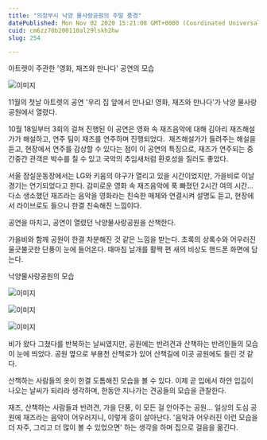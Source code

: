 ```yaml
---
title: "의정부시 낙양 물사랑공원의 주말 풍경"
datePublished: Mon Nov 02 2020 15:21:08 GMT+0000 (Coordinated Universal Time)
cuid: cm6zz70b200110al29lskh2hw
slug: 254

---
```



아트렛이 주관한 '영화, 재즈와 만나다' 공연의 모습

![이미지](https://cdn.hashnode.com/res/hashnode/image/upload/v1739247725144/bdeb4943-8062-46b3-9448-d1cfca5e6862.jpeg)

11월의 첫날 아트렛의 공연 '우리 집 앞에서 만나요! 영화, 재즈와 만나다'가 낙양 물사랑공원에서 열렸다.

10월 18일부터 3회의 걸쳐 진행된 이 공연은 영화 속 재즈음악에 대해 김아리 재즈해설가가 해설하고, 연주 팀이 재즈를 연주하며 진행되었다.  재즈해설가가 들려주는 해설을 듣고, 현장에서 연주를 감상할 수 있다는 점이 이 공연의 특징으로, 재즈가 연주되는 중간중간 관객은 박수를 칠 수 있고 국악의 추임새처럼 환호성을 질러도 좋았다.

서울 잠실운동장에서는 LG와 키움의 야구가 열리고 있을 시간이었지만, 가을비로 이날 경기는 연기되었다고 한다. 감미로운 영화 속 재즈음악에 푹 빠졌던 2시간 여의 시간... 다소 생소했던 재즈라는 음악을 영화라는 친숙한 매체와 연결시켜 설명도 듣고, 현장에서 라이브로도 들으니 한결 친숙해진 느낌이다.

공연을 마치고, 공연이 열렸던 낙양물사랑공원을 산책한다.

가을비와 함께 공원이 한결 차분해진 것 같은 느낌을 받는다. 초록의 상록수와 어우러진 울긋불긋한 단풍이 눈에 들어온다. 때마침 날개를 활짝 편 새의 비상도 핸드폰 화면에 담는다.

낙양물사랑공원의 모습

![이미지](https://cdn.hashnode.com/res/hashnode/image/upload/v1739247727488/c4912421-74e0-4bb4-97bc-aa077a3cf161.jpeg)

![이미지](https://cdn.hashnode.com/res/hashnode/image/upload/v1739247729516/7b03bcb3-2b35-46cc-9a34-ac9b93dee887.jpeg)

![이미지](https://cdn.hashnode.com/res/hashnode/image/upload/v1739247732201/57d9d0a9-ef68-4e6a-8de0-4619ee9a48e9.jpeg)

비가 왔다 그쳤다를 반복하는 날씨였지만, 공원에는 반려견과 산책하는 반려인들의 모습이 눈에 띄었다. 공원 옆으로 부용천 산책로가 있어 산책길에 이곳 공원에도 들린 것 같다.

산책하는 사람들의 옷이 한결 도톰해진 모습을 볼 수 있다. 이제 곧 입에서 하얀 입김이 나오는 날씨가 되리라 생각하며, 한동안 지나가는 견공들의 모습을 관찰한다.

재즈, 산책하는 사람들과 반려견, 가을 단풍, 이 모든 걸 안아주는 공원... 일상의 도심 공원에 재즈라는 음악이 어우러지니, 이렇게 흥이 살아난다. '음악과 어우러진 이런 모습을 더 자주, 그리고 더 많이 볼 수 있었으면' 하는 생각을 하며 집으로 걸음을 옮긴다.